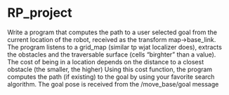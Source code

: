 # RP_project
Write a program that computes the path to a user selected goal from the current location of the robot, received as the transform map->base_link. The program listens to a grid_map (similar tp wjat localizer
does), extracts the obstacles and the traversable surface (cells “birghter” than a value). The cost of being in a location depends on the distance to a closest obstacle (the smaller, the higher)  Using this cost function, the program computes the path (if existing) to the goal by using your favorite search algorithm. The goal pose is received from the /move_base/goal message
